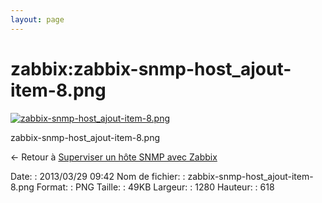 ```yaml
---
layout: page
---
```


zabbix:zabbix-snmp-host\_ajout-item-8.png
=========================================

[![zabbix-snmp-host\_ajout-item-8.png](..//assets/media/zabbix/zabbix-snmp-host_ajout-item-8.png@cache=&w=900&h=434 "zabbix-snmp-host_ajout-item-8.png")](..//assets/media/zabbix/zabbix-snmp-host_ajout-item-8.png@cache= "Afficher le fichier original")

zabbix-snmp-host\_ajout-item-8.png

← Retour à [Superviser un hôte SNMP avec
Zabbix](../../zabbix/zabbix-snmp-host.html "zabbix:zabbix-snmp-host")

Date:
:   2013/03/29 09:42
Nom de fichier:
:   zabbix-snmp-host\_ajout-item-8.png
Format:
:   PNG
Taille:
:   49KB
Largeur:
:   1280
Hauteur:
:   618

